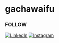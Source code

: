 # gachawaifu

### FOLLOW
[![LinkedIn](https://img.shields.io/badge/LinkedIn-blue?logo=linkedin&logoColor=white)](https://www.linkedin.com/in/ismail-tegar-346174354?trk=contact-info)
[![Instagram](https://img.shields.io/badge/Instagram-E4405F?logo=instagram&logoColor=white)](https://www.instagram.com/talesofmaeis?igsh=MWVzY3YzZHd1anJ5dw==)
